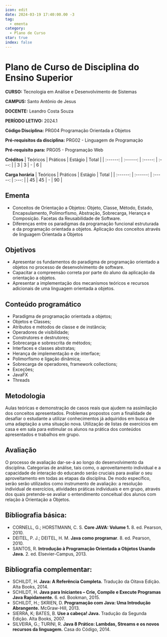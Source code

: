 ```yaml
---
icon: edit
date: 2024-03-19 17:40:00.00 -3
tag:
  - ementa
category:
  - Plano de Curso
star: true
index: false
---
```

# Plano de Curso de Disciplina do Ensino Superior

**CURSO:** Tecnologia em Análise e Desenvolvimento de Sistemas

**CAMPUS:** Santo Antônio de Jesus

**DOCENTE:** Leandro Costa Souza

**PERÍODO LETIVO:** 2024.1

**Código Disciplina:** PRG04 Programação Orientada a Objetos

**Pré-requisitos da disciplina:** PRG02 - Linguagem de Programação 

**Pré-requisito para:** PRG05 - Programação Web

**Créditos**
| Teóricos | Práticos | Estágio | Total |
| :------: | :------: | :-----: | :---: |
|    3     |    3     |    -    |   6   |


**Carga horária**
| Teóricos | Práticos | Estágio | Total |
| :------: | :------: | :-----: | :---: |
|    45    |    45    |    -    |  90   |

## Ementa

- Conceitos de Orientação a Objetos: Objeto, Classe, Método, Estado, Encapsulamento, Polimorfismo, Abstração, Sobrecarga, Herança e Composição. Facetas da Reusabilidade de Software.
- Diferenças entre os paradigmas da programação funcional estruturada e da programação orientada a objetos. Aplicação dos conceitos através de linguagem Orientada a Objetos

## Objetivos
- Apresentar os fundamentos do paradigma de programação orientado a objetos no processo de desenvolvimento de software.
- Capacitar a compreensão correta por parte do aluno da aplicação da orientação a objetos.
- Apresentar a implementação dos mecanismos teóricos e recursos adicionais de uma linguagem orientada a objetos.

## Conteúdo programático
- Paradigma de programação orientada a objetos;
- Objetos e Classes;
- Atributos e métodos de classe e de instância;
- Operadores de visibilidade;
- Construtores e destrutores;
- Sobrecarga e sobrescrita de métodos;
- Interfaces e classes abstratas;
- Herança de implementação e de interface;
- Polimorfismo e ligação dinâmica;
- Sobrecarga de operadores, framework collections;
- Exceções;
- JavaFX
- Threads

## Metodologia

Aulas teóricas e demonstração de casos reais que ajudem na assimilação dos conceitos apresentados. Problemas propostos com a finalidade de desafiar o estudante a utilizar conhecimentos já adquiridos em busca de uma adaptação a uma situação nova. Utilização de listas de exercícios em casa e em sala para estimular os alunos na prática dos conteúdos apresentados e trabalhos em grupo.

## Avaliação
O processo de avaliação dar-se-á ao longo do desenvolvimento da disciplina. Categorias de análise, tais como, o aproveitamento individual e a capacidade de interação do educando serão cruciais para avaliar o seu aproveitamento em todas as etapas da disciplina. De modo específico, serão serão utilizados como instrumento de avaliação: a resolução individual de exercícios, atividades práticas individuais e em grupo, através dos quais pretende-se avaliar o entendimento conceitual dos alunos com relação à Orientação a Objetos.


## Bibliografia básica:

- CORNELL, G.; HORSTMANN, C. S. **Core JAVA: Volume 1.** 8. ed. Pearson, 2010.
- DEITEL, P. J.; DEITEL, H. M. **Java como programar**. 8. ed. Pearson, 2010.
- SANTOS, R. **Introdução à Programação Orientada a Objetos Usando Java.** 2. ed. Elsevier-Campus, 2013.

## Bibliografia complementar:
- SCHILDT, H. **Java: A Referência Completa.** Tradução da Oitava Edição. Alta Books, 2014.
- SCHILDT, H. **Java para Iniciantes – Crie, Compile e Execute Programas Java Rapidamente.** 6. ed. Bookman, 2015.
- SCHILDT, H.; SKRIEN, D. **Programação com Java: Uma Introdução Abrangente.** McGraw-Hill, 2013.
- SIERRA, K; BATES, B. **Use a cabeça! Java.** Tradução da Segunda Edição. Alta Books, 2007.
- SILVEIRA, G.; TURINI, R. **Java 8 Prático: Lambdas, Streams e os novos recursos da linguagem.** Casa do Código, 2014.
